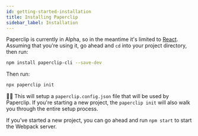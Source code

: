 ```yaml
---
id: getting-started-installation
title: Installing Paperclip
sidebar_label: Installation 
---
```


Paperclip is currently in Alpha, so in the meantime it's limited to [React](https://reactjs.org/). Assuming that you're using it, go ahead and `cd` into your project directory, then run:

```sh
npm install paperclip-cli --save-dev
```

Then run:

```sh
npx paperclip init
```

☝🏻 This will setup a `paperclip.config.json` file that will be used by Paperclip. If you're starting a new project, the `paperclip init` will also walk you through the entire setup process. 

If you've started a new project, you can go ahead and run `npm start` to start the Webpack server. 